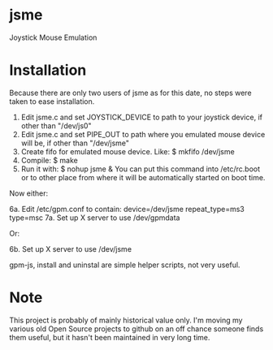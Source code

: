 jsme
====

Joystick Mouse Emulation

Installation
============
Because there are only two users of jsme as for this date,
no steps were taken to ease installation.

1. Edit jsme.c and set JOYSTICK_DEVICE to path to your 
    joystick device, if other than "/dev/js0"
2. Edit jsme.c and set PIPE_OUT to path where you emulated
    mouse device will be, if other than "/dev/jsme"
3. Create fifo for emulated mouse device. Like:
    $ mkfifo /dev/jsme
4. Compile:
    $ make
5. Run it with:
    $ nohup jsme &
   You can put this command into /etc/rc.boot or to other
   place from where it will be automatically started on boot time.

Now either:

6a. Edit /etc/gpm.conf to contain:
    device=/dev/jsme
    repeat_type=ms3
    type=msc
7a. Set up X server to use /dev/gpmdata

Or:

6b. Set up X server to use /dev/jsme

gpm-js, install and uninstal are simple helper scripts,
not very useful.

Note
====

This project is probably of mainly historical value only.
I'm moving my various old Open Source projects to github on an off chance someone finds them useful,
but it hasn't been maintained in very long time.
